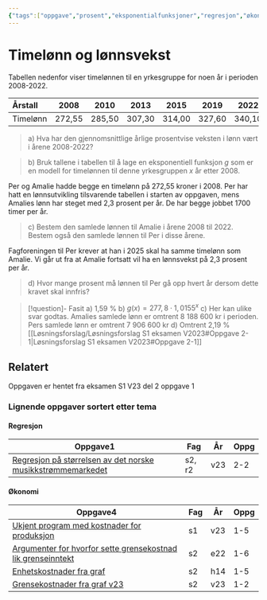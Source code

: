 ```yaml
---
{"tags":["oppgave","prosent","eksponentialfunksjoner","regresjon","økonomi","s1","del2"],"temaer":["prosent","eksponentialfunksjoner","regresjon","økonomi"],"alias":[null],"del":2,"oppgave":1,"fag":"s1","eksamen":"v23","dg-publish":true,"title":"Timelønn og lønnsvekst","date":"2023-05-29","modified":"2023-06-01","permalink":"/timelonn-og-lonnsvekst/","dgPassFrontmatter":true}
---
```



# Timelønn og lønnsvekst
Tabellen nedenfor viser timelønnen til en yrkesgruppe for noen år i perioden 2008-2022.

| Årstall | 2008 | 2010 | 2013 | 2015 | 2019 | 2022 |
| :--- | :---: | :---: | :---: | :---: | :---: | :---: |
| Timelønn | 272,55 | 285,50 | 307,30 | 314,00 | 327,60 | 340,10 |

>a) Hva har den gjennomsnittlige årlige prosentvise veksten i lønn vært i årene 2008-2022?

>b) Bruk tallene i tabellen til å lage en eksponentiell funksjon $g$ som er en modell for timelønnen til denne yrkesgruppen $x$ år etter 2008.

Per og Amalie hadde begge en timelønn på 272,55 kroner i 2008. Per har hatt en lønnsutvikling tilsvarende tabellen i starten av oppgaven, mens Amalies lønn har steget med 2,3 prosent per år. De har begge jobbet 1700 timer per år.

>c) Bestem den samlede lønnen til Amalie i årene 2008 til 2022. Bestem også den samlede lønnen til Per i disse årene.

Fagforeningen til Per krever at han i 2025 skal ha samme timelønn som Amalie. Vi går ut fra at Amalie fortsatt vil ha en lønnsvekst på 2,3 prosent per år.

>d) Hvor mange prosent må lønnen til Per gå opp hvert år dersom dette kravet skal innfris?

>[!question]- Fasit
>a) 1,59 %
>b) $g(x)=277{,}8\cdot 1{,}0155^x$
>c) Her kan ulike svar godtas. Amalies samlede lønn er omtrent 8 188 600 kr i perioden. Pers samlede lønn er omtrent 7 906 600 kr
>d) Omtrent 2,19 %
>[[Løsningsforslag/Løsningsforslag S1 eksamen V2023#Oppgave 2-1\|Løsningsforslag S1 eksamen V2023#Oppgave 2-1]]

## Relatert

<p><span>Oppgaven er hentet fra eksamen S1 V23 del 2 oppgave 1</span></p><h3><span>Lignende oppgaver sortert etter tema</span></h3><h4><span>Regresjon</span></h4><div><table class="dataview table-view-table"><thead class="table-view-thead"><tr class="table-view-tr-header"><th class="table-view-th"><span>Oppgave</span><span class="dataview small-text">1</span></th><th class="table-view-th"><span>Fag</span></th><th class="table-view-th"><span>År</span></th><th class="table-view-th"><span>Oppg</span></th></tr></thead><tbody class="table-view-tbody"><tr><td><span><a data-tooltip-position="top" aria-label="Regresjon på størrelsen av det norske musikkstrømmemarkedet.md" data-href="Regresjon på størrelsen av det norske musikkstrømmemarkedet.md" href="Regresjon på størrelsen av det norske musikkstrømmemarkedet.md" class="internal-link" target="_blank" rel="noopener">Regresjon på størrelsen av det norske musikkstrømmemarkedet</a></span></td><td><span>s2, r2</span></td><td><span>v23</span></td><td><span>2-2</span></td></tr></tbody></table></div><h4><span>Økonomi</span></h4><div><table class="dataview table-view-table"><thead class="table-view-thead"><tr class="table-view-tr-header"><th class="table-view-th"><span>Oppgave</span><span class="dataview small-text">4</span></th><th class="table-view-th"><span>Fag</span></th><th class="table-view-th"><span>År</span></th><th class="table-view-th"><span>Oppg</span></th></tr></thead><tbody class="table-view-tbody"><tr><td><span><a data-tooltip-position="top" aria-label="Ukjent program med kostnader for produksjon.md" data-href="Ukjent program med kostnader for produksjon.md" href="Ukjent program med kostnader for produksjon.md" class="internal-link" target="_blank" rel="noopener">Ukjent program med kostnader for produksjon</a></span></td><td><span>s1</span></td><td><span>v23</span></td><td><span>1-5</span></td></tr><tr><td><span><a data-tooltip-position="top" aria-label="Argumenter for hvorfor sette grensekostnad lik grenseinntekt.md" data-href="Argumenter for hvorfor sette grensekostnad lik grenseinntekt.md" href="Argumenter for hvorfor sette grensekostnad lik grenseinntekt.md" class="internal-link" target="_blank" rel="noopener">Argumenter for hvorfor sette grensekostnad lik grenseinntekt</a></span></td><td><span>s2</span></td><td><span>e22</span></td><td><span>1-6</span></td></tr><tr><td><span><a data-tooltip-position="top" aria-label="Enhetskostnader fra graf.md" data-href="Enhetskostnader fra graf.md" href="Enhetskostnader fra graf.md" class="internal-link" target="_blank" rel="noopener">Enhetskostnader fra graf</a></span></td><td><span>s2</span></td><td><span>h14</span></td><td><span>1-5</span></td></tr><tr><td><span><a data-tooltip-position="top" aria-label="Grensekostnader fra graf v23.md" data-href="Grensekostnader fra graf v23.md" href="Grensekostnader fra graf v23.md" class="internal-link" target="_blank" rel="noopener">Grensekostnader fra graf v23</a></span></td><td><span>s2</span></td><td><span>v23</span></td><td><span>1-2</span></td></tr></tbody></table></div>

